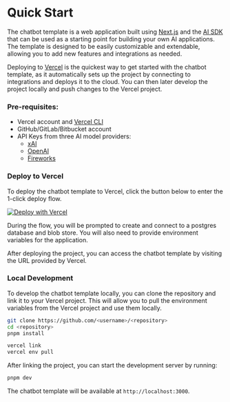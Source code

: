 # Quick Start

The chatbot template is a web application built using [Next.js](https://nextjs.org) and the [AI SDK](https://sdk.vercel.ai) that can be used as a starting point for building your own AI applications. The template is designed to be easily customizable and extendable, allowing you to add new features and integrations as needed.

Deploying to [Vercel](https://vercel.com) is the quickest way to get started with the chatbot template, as it automatically sets up the project by connecting to integrations and deploys it to the cloud. You can then later develop the project locally and push changes to the Vercel project.

### Pre-requisites:

- Vercel account and [Vercel CLI](https://vercel.com/docs/cli)
- GitHub/GitLab/Bitbucket account
- API Keys from three AI model providers:
  - [xAI](https://console.x.ai/)
  - [OpenAI](https://platform.openai.com/account/api-keys)
  - [Fireworks](https://fireworks.ai/account/api-keys)

### Deploy to Vercel

To deploy the chatbot template to Vercel, click the button below to enter the 1-click deploy flow.

[![Deploy with Vercel](https://vercel.com/button)](https://vercel.com/new/clone?repository-url=https%3A%2F%2Fgithub.com%2Fvercel%2Fai-chatbot&env=AUTH_SECRET&envDescription=Generate%20a%20random%20secret%20to%20use%20for%20authentication&envLink=https%3A%2F%2Fgenerate-secret.vercel.app%2F32&project-name=my-awesome-chatbot&repository-name=my-awesome-chatbot&demo-title=AI%20Chatbot&demo-description=An%20Open-Source%20AI%20Chatbot%20Template%20Built%20With%20Next.js%20and%20the%20AI%20SDK%20by%20Vercel&demo-url=https%3A%2F%2Fchat.vercel.ai&products=%5B%7B%22type%22%3A%22integration%22%2C%22protocol%22%3A%22ai%22%2C%22productSlug%22%3A%22grok%22%2C%22integrationSlug%22%3A%22xai%22%7D%2C%7B%22type%22%3A%22integration%22%2C%22protocol%22%3A%22ai%22%2C%22productSlug%22%3A%22api-key%22%2C%22integrationSlug%22%3A%22groq%22%7D%2C%7B%22type%22%3A%22integration%22%2C%22protocol%22%3A%22storage%22%2C%22productSlug%22%3A%22neon%22%2C%22integrationSlug%22%3A%22neon%22%7D%2C%7B%22type%22%3A%22blob%22%7D%5D)

During the flow, you will be prompted to create and connect to a postgres database and blob store. You will also need to provide environment variables for the application.

After deploying the project, you can access the chatbot template by visiting the URL provided by Vercel.

### Local Development

To develop the chatbot template locally, you can clone the repository and link it to your Vercel project. This will allow you to pull the environment variables from the Vercel project and use them locally.

```bash
git clone https://github.com/<username>/<repository>
cd <repository>
pnpm install

vercel link
vercel env pull
```

After linking the project, you can start the development server by running:

```bash
pnpm dev
```

The chatbot template will be available at `http://localhost:3000`.
